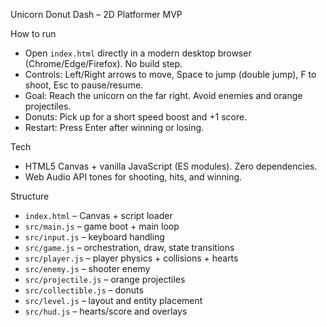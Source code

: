 Unicorn Donut Dash – 2D Platformer MVP

How to run
- Open `index.html` directly in a modern desktop browser (Chrome/Edge/Firefox). No build step.
- Controls: Left/Right arrows to move, Space to jump (double jump), F to shoot, Esc to pause/resume.
- Goal: Reach the unicorn on the far right. Avoid enemies and orange projectiles.
- Donuts: Pick up for a short speed boost and +1 score.
- Restart: Press Enter after winning or losing.

Tech
- HTML5 Canvas + vanilla JavaScript (ES modules). Zero dependencies.
- Web Audio API tones for shooting, hits, and winning.

Structure
- `index.html` – Canvas + script loader
- `src/main.js` – game boot + main loop
- `src/input.js` – keyboard handling
- `src/game.js` – orchestration, draw, state transitions
- `src/player.js` – player physics + collisions + hearts
- `src/enemy.js` – shooter enemy
- `src/projectile.js` – orange projectiles
- `src/collectible.js` – donuts
- `src/level.js` – layout and entity placement
- `src/hud.js` – hearts/score and overlays
